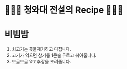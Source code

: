 # 👨🏻‍🍳 청와대 전설의 Recipe 👩🏻‍🍳

# 비빔밥

1. 쇠고기는 핏물제거하고 다집니다.
2. 고기가 익으면 참기름 1큰술 두르고 볶아줍니다.
3. 보글보글 약고추장을 조려줍니다.
